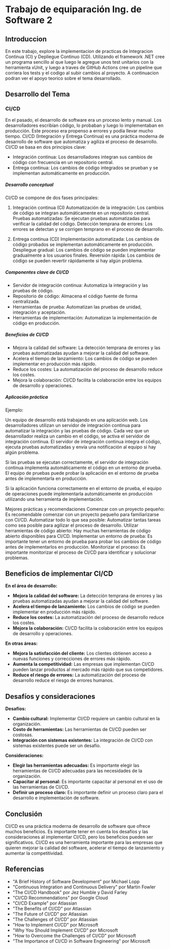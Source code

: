 # Trabajo de equiparación Ing. de Software 2
## Introduccion
En este trabajo, explore la implementacion de practicas de Integracion Continua (CI) y Depliegue Continuo (CD).
Utilizando el framework .NET cree un programa sencillo al que luego le agregue unos test unitarios con la herramienta xUnit, y luego a traves de GitHub Actions cree un pipeline que corriera los tests y el codigo al subir cambios al proyecto. A continuacion podran ver el apoyo teorico sobre el tema desarrollado. 
## Desarrollo del Tema
### CI/CD
En el pasado, el desarrollo de software era un proceso lento y manual. Los desarrolladores escribían código, lo probaban y luego lo implementaban en producción. Este proceso era propenso a errores y podía llevar mucho tiempo.
CI/CD (Integración y Entrega Continua) es una práctica moderna de desarrollo de software que automatiza y agiliza el proceso de desarrollo. CI/CD se basa en dos principios clave:
- Integración continua: Los desarrolladores integran sus cambios de código con frecuencia en un repositorio central.
- Entrega continua: Los cambios de código integrados se prueban y se implementan automáticamente en producción.

##### Desarrollo conceptual
CI/CD se compone de dos fases principales:

1. Integración continua (CI)
Automatización de la integración: Los cambios de código se integran automáticamente en un repositorio central.
Pruebas automatizadas: Se ejecutan pruebas automatizadas para verificar la calidad del código.
Detección temprana de errores: Los errores se detectan y se corrigen temprano en el proceso de desarrollo.

2. Entrega continua (CD)
Implementación automatizada: Los cambios de código probados se implementan automáticamente en producción.
Despliegue gradual: Los cambios de código se pueden implementar gradualmente a los usuarios finales.
Reversión rápida: Los cambios de código se pueden revertir rápidamente si hay algún problema.

##### Componentes clave de CI/CD
  * Servidor de integración continua: Automatiza la integración y las pruebas de código.
  * Repositorio de código: Almacena el código fuente de forma centralizada.
  * Herramientas de prueba: Automatizan las pruebas de unidad, integración y aceptación.
  * Herramientas de implementación: Automatizan la implementación de código en producción.

##### Beneficios de CI/CD
  * Mejora la calidad del software: La detección temprana de errores y las pruebas automatizadas ayudan a mejorar la calidad del software.
  * Acelera el tiempo de lanzamiento: Los cambios de código se pueden implementar en producción más rápido.
  * Reduce los costes: La automatización del proceso de desarrollo reduce los costes.
  * Mejora la colaboración: CI/CD facilita la colaboración entre los equipos de desarrollo y operaciones.

##### Aplicación práctica

Ejemplo:

Un equipo de desarrollo está trabajando en una aplicación web. Los desarrolladores utilizan un servidor de integración continua para automatizar la integración y las pruebas de código. Cada vez que un desarrollador realiza un cambio en el código, se activa el servidor de integración continua. El servidor de integración continua integra el código, ejecuta pruebas automatizadas y envía una notificación al equipo si hay algún problema.

Si las pruebas se ejecutan correctamente, el servidor de integración continua implementa automáticamente el código en un entorno de prueba. El equipo de pruebas puede probar la aplicación en el entorno de prueba antes de implementarla en producción.

Si la aplicación funciona correctamente en el entorno de prueba, el equipo de operaciones puede implementarla automáticamente en producción utilizando una herramienta de implementación.

Mejores prácticas y recomendaciones
Comenzar con un proyecto pequeño: Es recomendable comenzar con un proyecto pequeño para familiarizarse con CI/CD.
Automatizar todo lo que sea posible: Automatizar tantas tareas como sea posible para agilizar el proceso de desarrollo.
Utilizar herramientas de código abierto: Hay muchas herramientas de código abierto disponibles para CI/CD.
Implementar un entorno de prueba: Es importante tener un entorno de prueba para probar los cambios de código antes de implementarlos en producción.
Monitorizar el proceso: Es importante monitorizar el proceso de CI/CD para identificar y solucionar problemas.

## Beneficios de implementar CI/CD
**En el área de desarrollo:**
* **Mejora la calidad del software:** La detección temprana de errores y las pruebas automatizadas ayudan a mejorar la calidad del software.
* **Acelera el tiempo de lanzamiento:** Los cambios de código se pueden implementar en producción más rápido.
* **Reduce los costes:** La automatización del proceso de desarrollo reduce los costes.
* **Mejora la colaboración:** CI/CD facilita la colaboración entre los equipos de desarrollo y operaciones.

**En otras áreas:**
* **Mejora la satisfacción del cliente:** Los clientes obtienen acceso a nuevas funciones y correcciones de errores más rápido.
* **Aumenta la competitividad:** Las empresas que implementan CI/CD pueden lanzar productos al mercado más rápido que sus competidores.
* **Reduce el riesgo de errores:** La automatización del proceso de desarrollo reduce el riesgo de errores humanos.

## Desafíos y consideraciones
**Desafíos:**

* **Cambio cultural:** Implementar CI/CD requiere un cambio cultural en la organización.
* **Costo de herramientas:** Las herramientas de CI/CD pueden ser costosas.
* **Integración con sistemas existentes:** La integración de CI/CD con sistemas existentes puede ser un desafío.

**Consideraciones:**

* **Elegir las herramientas adecuadas:** Es importante elegir las herramientas de CI/CD adecuadas para las necesidades de la organización.
* **Capacitar al personal:** Es importante capacitar al personal en el uso de las herramientas de CI/CD.
* **Definir un proceso claro:** Es importante definir un proceso claro para el desarrollo e implementación de software.

## Conclusión

CI/CD es una práctica moderna de desarrollo de software que ofrece muchos beneficios. Es importante tener en cuenta los desafíos y las consideraciones al implementar CI/CD, pero los beneficios pueden ser significativos. CI/CD es una herramienta importante para las empresas que quieren mejorar la calidad del software, acelerar el tiempo de lanzamiento y aumentar la competitividad.

## Referencias

* "A Brief History of Software Development" por Michael Lopp
* "Continuous Integration and Continuous Delivery" por Martin Fowler
* "The CI/CD Handbook" por Jez Humble y David Farley
* "CI/CD Recommendations" por Google Cloud
* "CI/CD Example" por Atlassian
* "The Benefits of CI/CD" por Atlassian
* "The Future of CI/CD" por Atlassian
* "The Challenges of CI/CD" por Atlassian
* "How to Implement CI/CD" por Microsoft
* "Why You Should Implement CI/CD" por Microsoft
* "How to Overcome the Challenges of CI/CD" por Microsoft
* "The Importance of CI/CD in Software Engineering" por Microsoft





